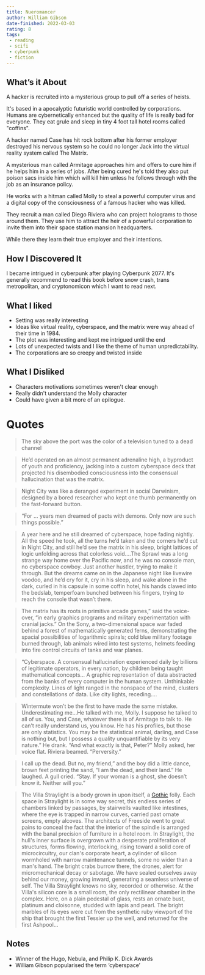 ```yaml
---
title: Nueromancer
author: William Gibson
date-finished: 2022-03-03
rating: 8
tags:
 - reading
 - scifi
 - cyberpunk
 - fiction
---
```


## What’s it About
A hacker is recruited into a mysterious group to pull off a series of heists. 

It's based in a apocalyptic futuristic world controlled by corporations. Humans are cybernetically enhanced but the quality of life is really bad for everyone. They eat grule and sleep in tiny 4 foot tall hotel rooms called "coffins". 

A hacker named Case has hit rock bottom after his former employer destroyed his nervous system so he could no longer Jack into the virtual reality system called The Matrix. 

A mysterious man called Armitage approaches him and offers to cure him if he helps him in a series of jobs. After being cured he's told they also put poison sacs inside him which will kill him unless he follows through with the job as an insurance policy. 

He works with a hitman called Molly to steal a powerful computer virus and a digital copy of the consciousness of a famous hacker who was killed. 

They recruit a man called Diego Riviera who can project holograms to those around them. They use him to attract the heir of a powerful corporation to invite them into their space station mansion headquarters. 

While there they learn their true employer and their intentions. 

## How I Discovered It
I became intrigued in cyberpunk after playing Cyberpunk 2077. It's generally recommend to read this book before snow crash, trans metropolitan, and cryptonomicon which I want to read next. 

## What I liked
- Setting was really interesting
- Ideas like virtual reality, cyberspace, and the matrix were way ahead of their time in 1984. 
- The plot was interesting and kept me intrigued until the end
- Lots of unexpected twists and I like the theme of human unpredictability. 
- The corporations are so creepy and twisted inside
## What I Disliked
- Characters motivations sometimes weren't clear enough
- Really didn't understand the Molly character
- Could have given a bit more of an epilogue. 
# Quotes
> The sky above the port was the color of a television tuned to a dead channel

> He’d operated on an almost permanent adrenaline high, a byproduct of youth and proficiency, jacking into a custom cyberspace deck that projected his disembodied consciousness into the consensual hallucination that was the matrix.

> Night City was like a deranged experiment in social Darwinism, designed by a bored researcher who kept one thumb permanently on the fast-forward button.


> “For ... years men dreamed of pacts with demons. Only now are such things possible.”

> A year here and he still dreamed of cyberspace, hope fading nightly. All the speed he took, all the turns he’d taken and the corners he’d cut in Night City, and still he’d see the matrix in his sleep, bright lattices of logic unfolding across that colorless void….The Sprawl was a long strange way home over the Pacific now, and he was no console man, no cyberspace cowboy. Just another hustler, trying to make it through. But the dreams came on in the Japanese night like livewire voodoo, and he’d cry for it, cry in his sleep, and wake alone in the dark, curled in his capsule in some coffin hotel, his hands clawed into the bedslab, temperfoam bunched between his fingers, trying to reach the console that wasn’t there.

> The matrix has its roots in primitive arcade games,” said the voice-over, “in early graphics programs and military experimentation with cranial jacks.” On the Sony, a two-dimensional space war faded behind a forest of mathematically generated ferns, demonstrating the spacial possibilities of logarithmic spirals; cold blue military footage burned through, lab animals wired into test systems, helmets feeding into fire control circuits of tanks and war planes. 

> “Cyberspace. A consensual hallucination experienced daily by billions of legitimate operators, in every nation, by children being taught mathematical concepts… A graphic representation of data abstracted from the banks of every computer in the human system. Unthinkable complexity. Lines of light ranged in the nonspace of the mind, clusters and constellations of data. Like city lights, receding....

>Wintermute won’t be the first to have made the same mistake. Underestimating me…He talked with me, Molly. I suppose he talked to all of us. You, and Case, whatever there is of Armitage to talk to. He can’t really understand us, you know. He has his profiles, but those are only statistics. You may be the statistical animal, darling, and Case is nothing but, but I possess a quality unquantifiable by its very nature.” He drank. “And what exactly is that, Peter?” Molly asked, her voice flat. Riviera beamed. “Perversity.”

> I call up the dead. But no, my friend,” and the boy did a little dance, brown feet printing the sand, “I am the dead, and their land.” He laughed. A gull cried. “Stay. If your woman is a ghost, she doesn’t know it. Neither will you.”

> The Villa Straylight is a body grown in upon itself, a [Gothic](https://en-academic.com/dic.nsf/enwiki/7517) folly. Each space in Straylight is in some way secret, this endless series of chambers linked by passages, by stairwells vaulted like intestines, where the eye is trapped in narrow curves, carried past ornate screens, empty alcoves. The architects of Freeside went to great pains to conceal the fact that the interior of the spindle is arranged with the banal precision of furniture in a hotel room. In Straylight, the hull's inner surface is overgrown with a desperate proliferation of structures, forms flowing, interlocking, rising toward a solid core of microcircuitry, our clan's corporate heart, a cylinder of silicon wormholed with narrow maintenance tunnels, some no wider than a man's hand. The bright crabs burrow there, the drones, alert for micromechanical decay or sabotage.
 We have sealed ourselves away behind our money, growing inward, generating a seamless universe of self. The Villa Straylight knows no sky, recorded or otherwise. At the Villa's silicon core is a small room, the only rectilinear chamber in the complex. Here, on a plain pedestal of glass, rests an ornate bust, platinum and cloisonne, studded with lapis and pearl. The bright marbles of its eyes were cut from the synthetic ruby viewport of the ship that brought the first Tessier up the well, and returned for the first Ashpool…

## Notes
- Winner of the Hugo, Nebula, and Philip K. Dick Awards
- William Gibson popularised the term ‘cyberspace’
